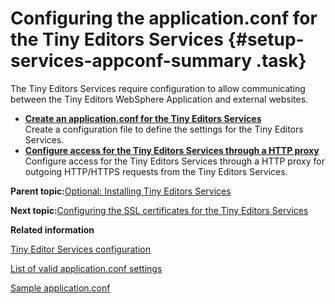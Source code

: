 # Configuring the application.conf for the Tiny Editors Services {#setup-services-appconf-summary .task}

The Tiny Editors Services require configuration to allow communicating between the Tiny Editors WebSphere Application and external websites.

-   **[Create an application.conf for the Tiny Editors Services](t_01-setup_02-services_01-appconf_01-create-an-application-conf.md)**  
Create a configuration file to define the settings for the Tiny Editors Services.
-   **[Configure access for the Tiny Editors Services through a HTTP proxy](t_01-setup_02-services_01-appconf_02-configure-proxy.md)**  
Configure access for the Tiny Editors Services through a HTTP proxy for outgoing HTTP/HTTPS requests from the Tiny Editors Services.

**Parent topic:**[Optional: Installing Tiny Editors Services](t_01-setup_02-services_00-summary.md)

**Next topic:**[Configuring the SSL certificates for the Tiny Editors Services](t_01-setup_02-services_02-certificates_00-summary.md)

**Related information**  


[Tiny Editor Services configuration](c_application-conf.md)

[List of valid application.conf settings](r_application-conf.md)

[Sample application.conf](r_application-conf-samples.md)

